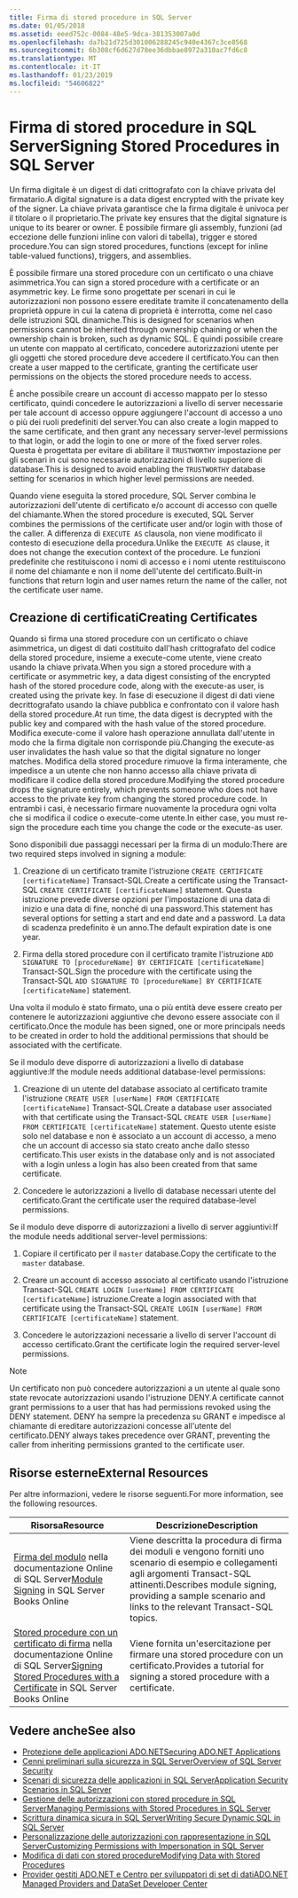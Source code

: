 ```yaml
---
title: Firma di stored procedure in SQL Server
ms.date: 01/05/2018
ms.assetid: eeed752c-0084-48e5-9dca-381353007a0d
ms.openlocfilehash: da7b21d725d301006288245c940e4367c3ce8568
ms.sourcegitcommit: 6b308cf6d627d78ee36dbbae8972a310ac7fd6c8
ms.translationtype: MT
ms.contentlocale: it-IT
ms.lasthandoff: 01/23/2019
ms.locfileid: "54606822"
---
```

# <a name="signing-stored-procedures-in-sql-server"></a><span data-ttu-id="3f437-102">Firma di stored procedure in SQL Server</span><span class="sxs-lookup"><span data-stu-id="3f437-102">Signing Stored Procedures in SQL Server</span></span>
 <span data-ttu-id="3f437-103">Un firma digitale è un digest di dati crittografato con la chiave privata del firmatario.</span><span class="sxs-lookup"><span data-stu-id="3f437-103">A digital signature is a data digest encrypted with the private key of the signer.</span></span> <span data-ttu-id="3f437-104">La chiave privata garantisce che la firma digitale è univoca per il titolare o il proprietario.</span><span class="sxs-lookup"><span data-stu-id="3f437-104">The private key ensures that the digital signature is unique to its bearer or owner.</span></span> <span data-ttu-id="3f437-105">È possibile firmare gli assembly, funzioni (ad eccezione delle funzioni inline con valori di tabella), trigger e stored procedure.</span><span class="sxs-lookup"><span data-stu-id="3f437-105">You can sign stored procedures, functions (except for inline table-valued functions), triggers, and assemblies.</span></span>  
  
 <span data-ttu-id="3f437-106">È possibile firmare una stored procedure con un certificato o una chiave asimmetrica.</span><span class="sxs-lookup"><span data-stu-id="3f437-106">You can sign a stored procedure with a certificate or an asymmetric key.</span></span> <span data-ttu-id="3f437-107">Le firme sono progettate per scenari in cui le autorizzazioni non possono essere ereditate tramite il concatenamento della proprietà oppure in cui la catena di proprietà è interrotta, come nel caso delle istruzioni SQL dinamiche.</span><span class="sxs-lookup"><span data-stu-id="3f437-107">This is designed for scenarios when permissions cannot be inherited through ownership chaining or when the ownership chain is broken, such as dynamic SQL.</span></span> <span data-ttu-id="3f437-108">È quindi possibile creare un utente con mappato al certificato, concedere autorizzazioni utente per gli oggetti che stored procedure deve accedere il certificato.</span><span class="sxs-lookup"><span data-stu-id="3f437-108">You can then create a user mapped to the certificate, granting the certificate user permissions on the objects the stored procedure needs to access.</span></span>  

 <span data-ttu-id="3f437-109">È anche possibile creare un account di accesso mappato per lo stesso certificato, quindi concedere le autorizzazioni a livello di server necessarie per tale account di accesso oppure aggiungere l'account di accesso a uno o più dei ruoli predefiniti del server.</span><span class="sxs-lookup"><span data-stu-id="3f437-109">You can also create a login mapped to the same certificate, and then grant any necessary server-level permissions to that login, or add the login to one or more of the fixed server roles.</span></span> <span data-ttu-id="3f437-110">Questa è progettata per evitare di abilitare il `TRUSTWORTHY` impostazione per gli scenari in cui sono necessarie autorizzazioni di livello superiore di database.</span><span class="sxs-lookup"><span data-stu-id="3f437-110">This is designed to avoid enabling the `TRUSTWORTHY` database setting for scenarios in which higher level permissions are needed.</span></span>  
  
 <span data-ttu-id="3f437-111">Quando viene eseguita la stored procedure, SQL Server combina le autorizzazioni dell'utente di certificato e/o account di accesso con quelle del chiamante.</span><span class="sxs-lookup"><span data-stu-id="3f437-111">When the stored procedure is executed, SQL Server combines the permissions of the certificate user and/or login with those of the caller.</span></span> <span data-ttu-id="3f437-112">A differenza di `EXECUTE AS` clausola, non viene modificato il contesto di esecuzione della procedura.</span><span class="sxs-lookup"><span data-stu-id="3f437-112">Unlike the `EXECUTE AS` clause, it does not change the execution context of the procedure.</span></span> <span data-ttu-id="3f437-113">Le funzioni predefinite che restituiscono i nomi di accesso e i nomi utente restituiscono il nome del chiamante e non il nome dell'utente del certificato.</span><span class="sxs-lookup"><span data-stu-id="3f437-113">Built-in functions that return login and user names return the name of the caller, not the certificate user name.</span></span>  
  
## <a name="creating-certificates"></a><span data-ttu-id="3f437-114">Creazione di certificati</span><span class="sxs-lookup"><span data-stu-id="3f437-114">Creating Certificates</span></span>  
 <span data-ttu-id="3f437-115">Quando si firma una stored procedure con un certificato o chiave asimmetrica, un digest di dati costituito dall'hash crittografato del codice della stored procedure, insieme a execute-come utente, viene creato usando la chiave privata.</span><span class="sxs-lookup"><span data-stu-id="3f437-115">When you sign a stored procedure with a certificate or asymmetric key, a data digest consisting of the encrypted hash of the stored procedure code, along with the execute-as user, is created using the private key.</span></span> <span data-ttu-id="3f437-116">In fase di esecuzione il digest di dati viene decrittografato usando la chiave pubblica e confrontato con il valore hash della stored procedure.</span><span class="sxs-lookup"><span data-stu-id="3f437-116">At run time, the data digest is decrypted with the public key and compared with the hash value of the stored procedure.</span></span> <span data-ttu-id="3f437-117">Modifica execute-come il valore hash operazione annullata dall'utente in modo che la firma digitale non corrisponde più.</span><span class="sxs-lookup"><span data-stu-id="3f437-117">Changing the execute-as user invalidates the hash value so that the digital signature no longer matches.</span></span> <span data-ttu-id="3f437-118">Modifica della stored procedure rimuove la firma interamente, che impedisce a un utente che non hanno accesso alla chiave privata di modificare il codice della stored procedure.</span><span class="sxs-lookup"><span data-stu-id="3f437-118">Modifying the stored procedure drops the signature entirely, which prevents someone who does not have access to the private key from changing the stored procedure code.</span></span> <span data-ttu-id="3f437-119">In entrambi i casi, è necessario firmare nuovamente la procedura ogni volta che si modifica il codice o execute-come utente.</span><span class="sxs-lookup"><span data-stu-id="3f437-119">In either case, you must re-sign the procedure each time you change the code or the execute-as user.</span></span>  
  
 <span data-ttu-id="3f437-120">Sono disponibili due passaggi necessari per la firma di un modulo:</span><span class="sxs-lookup"><span data-stu-id="3f437-120">There are two required steps involved in signing a module:</span></span>  
  
1.  <span data-ttu-id="3f437-121">Creazione di un certificato tramite l'istruzione `CREATE CERTIFICATE [certificateName]` Transact-SQL.</span><span class="sxs-lookup"><span data-stu-id="3f437-121">Create a certificate using the Transact-SQL `CREATE CERTIFICATE [certificateName]` statement.</span></span> <span data-ttu-id="3f437-122">Questa istruzione prevede diverse opzioni per l'impostazione di una data di inizio e una data di fine, nonché di una password.</span><span class="sxs-lookup"><span data-stu-id="3f437-122">This statement has several options for setting a start and end date and a password.</span></span> <span data-ttu-id="3f437-123">La data di scadenza predefinito è un anno.</span><span class="sxs-lookup"><span data-stu-id="3f437-123">The default expiration date is one year.</span></span>  
  
1.  <span data-ttu-id="3f437-124">Firma della stored procedure con il certificato tramite l'istruzione `ADD SIGNATURE TO [procedureName] BY CERTIFICATE [certificateName]` Transact-SQL.</span><span class="sxs-lookup"><span data-stu-id="3f437-124">Sign the procedure with the certificate using the Transact-SQL `ADD SIGNATURE TO [procedureName] BY CERTIFICATE [certificateName]` statement.</span></span>  

<span data-ttu-id="3f437-125">Una volta il modulo è stato firmato, una o più entità deve essere creato per contenere le autorizzazioni aggiuntive che devono essere associate con il certificato.</span><span class="sxs-lookup"><span data-stu-id="3f437-125">Once the module has been signed, one or more principals needs to be created in order to hold the additional permissions that should be associated with the certificate.</span></span>  

<span data-ttu-id="3f437-126">Se il modulo deve disporre di autorizzazioni a livello di database aggiuntive:</span><span class="sxs-lookup"><span data-stu-id="3f437-126">If the module needs additional database-level permissions:</span></span>  
  
1.  <span data-ttu-id="3f437-127">Creazione di un utente del database associato al certificato tramite l'istruzione `CREATE USER [userName] FROM CERTIFICATE [certificateName]` Transact-SQL.</span><span class="sxs-lookup"><span data-stu-id="3f437-127">Create a database user associated with that certificate using the Transact-SQL `CREATE USER [userName] FROM CERTIFICATE [certificateName]` statement.</span></span> <span data-ttu-id="3f437-128">Questo utente esiste solo nel database e non è associato a un account di accesso, a meno che un account di accesso sia stato creato anche dallo stesso certificato.</span><span class="sxs-lookup"><span data-stu-id="3f437-128">This user exists in the database only and is not associated with a login unless a login has also been created from that same certificate.</span></span>  
  
1.  <span data-ttu-id="3f437-129">Concedere le autorizzazioni a livello di database necessari utente del certificato.</span><span class="sxs-lookup"><span data-stu-id="3f437-129">Grant the certificate user the required database-level permissions.</span></span>  
  
<span data-ttu-id="3f437-130">Se il modulo deve disporre di autorizzazioni a livello di server aggiuntivi:</span><span class="sxs-lookup"><span data-stu-id="3f437-130">If the module needs additional server-level permissions:</span></span>  
  
1.  <span data-ttu-id="3f437-131">Copiare il certificato per il `master` database.</span><span class="sxs-lookup"><span data-stu-id="3f437-131">Copy the certificate to the `master` database.</span></span>  
 
1.  <span data-ttu-id="3f437-132">Creare un account di accesso associato al certificato usando l'istruzione Transact-SQL `CREATE LOGIN [userName] FROM CERTIFICATE [certificateName]` istruzione.</span><span class="sxs-lookup"><span data-stu-id="3f437-132">Create a login associated with that certificate using the Transact-SQL `CREATE LOGIN [userName] FROM CERTIFICATE [certificateName]` statement.</span></span>  
  
1.  <span data-ttu-id="3f437-133">Concedere le autorizzazioni necessarie a livello di server l'account di accesso certificato.</span><span class="sxs-lookup"><span data-stu-id="3f437-133">Grant the certificate login the required server-level permissions.</span></span>  
  
> [!NOTE]  
>  <span data-ttu-id="3f437-134">Un certificato non può concedere autorizzazioni a un utente al quale sono state revocate autorizzazioni usando l'istruzione DENY.</span><span class="sxs-lookup"><span data-stu-id="3f437-134">A certificate cannot grant permissions to a user that has had permissions revoked using the DENY statement.</span></span> <span data-ttu-id="3f437-135">DENY ha sempre la precedenza su GRANT e impedisce al chiamante di ereditare autorizzazioni concesse all'utente del certificato.</span><span class="sxs-lookup"><span data-stu-id="3f437-135">DENY always takes precedence over GRANT, preventing the caller from inheriting permissions granted to the certificate user.</span></span>  
  
## <a name="external-resources"></a><span data-ttu-id="3f437-136">Risorse esterne</span><span class="sxs-lookup"><span data-stu-id="3f437-136">External Resources</span></span>  
 <span data-ttu-id="3f437-137">Per altre informazioni, vedere le risorse seguenti.</span><span class="sxs-lookup"><span data-stu-id="3f437-137">For more information, see the following resources.</span></span>  
  
|<span data-ttu-id="3f437-138">Risorsa</span><span class="sxs-lookup"><span data-stu-id="3f437-138">Resource</span></span>|<span data-ttu-id="3f437-139">Descrizione</span><span class="sxs-lookup"><span data-stu-id="3f437-139">Description</span></span>|  
|--------------|-----------------|  
|<span data-ttu-id="3f437-140">[Firma del modulo](https://go.microsoft.com/fwlink/?LinkId=98590) nella documentazione Online di SQL Server</span><span class="sxs-lookup"><span data-stu-id="3f437-140">[Module Signing](https://go.microsoft.com/fwlink/?LinkId=98590) in SQL Server Books Online</span></span>|<span data-ttu-id="3f437-141">Viene descritta la procedura di firma dei moduli e vengono forniti uno scenario di esempio e collegamenti agli argomenti Transact-SQL attinenti.</span><span class="sxs-lookup"><span data-stu-id="3f437-141">Describes module signing, providing a sample scenario and links to the relevant Transact-SQL topics.</span></span>|  
|<span data-ttu-id="3f437-142">[Stored procedure con un certificato di firma](/sql/relational-databases/tutorial-signing-stored-procedures-with-a-certificate) nella documentazione Online di SQL Server</span><span class="sxs-lookup"><span data-stu-id="3f437-142">[Signing Stored Procedures with a Certificate](/sql/relational-databases/tutorial-signing-stored-procedures-with-a-certificate) in SQL Server Books Online</span></span>|<span data-ttu-id="3f437-143">Viene fornita un'esercitazione per firmare una stored procedure con un certificato.</span><span class="sxs-lookup"><span data-stu-id="3f437-143">Provides a tutorial for signing a stored procedure with a certificate.</span></span>|  
  
## <a name="see-also"></a><span data-ttu-id="3f437-144">Vedere anche</span><span class="sxs-lookup"><span data-stu-id="3f437-144">See also</span></span>
- [<span data-ttu-id="3f437-145">Protezione delle applicazioni ADO.NET</span><span class="sxs-lookup"><span data-stu-id="3f437-145">Securing ADO.NET Applications</span></span>](../../../../../docs/framework/data/adonet/securing-ado-net-applications.md)
- [<span data-ttu-id="3f437-146">Cenni preliminari sulla sicurezza in SQL Server</span><span class="sxs-lookup"><span data-stu-id="3f437-146">Overview of SQL Server Security</span></span>](../../../../../docs/framework/data/adonet/sql/overview-of-sql-server-security.md)
- [<span data-ttu-id="3f437-147">Scenari di sicurezza delle applicazioni in SQL Server</span><span class="sxs-lookup"><span data-stu-id="3f437-147">Application Security Scenarios in SQL Server</span></span>](../../../../../docs/framework/data/adonet/sql/application-security-scenarios-in-sql-server.md)
- [<span data-ttu-id="3f437-148">Gestione delle autorizzazioni con stored procedure in SQL Server</span><span class="sxs-lookup"><span data-stu-id="3f437-148">Managing Permissions with Stored Procedures in SQL Server</span></span>](../../../../../docs/framework/data/adonet/sql/managing-permissions-with-stored-procedures-in-sql-server.md)
- [<span data-ttu-id="3f437-149">Scrittura dinamica sicura in SQL Server</span><span class="sxs-lookup"><span data-stu-id="3f437-149">Writing Secure Dynamic SQL in SQL Server</span></span>](../../../../../docs/framework/data/adonet/sql/writing-secure-dynamic-sql-in-sql-server.md)
- [<span data-ttu-id="3f437-150">Personalizzazione delle autorizzazioni con rappresentazione in SQL Server</span><span class="sxs-lookup"><span data-stu-id="3f437-150">Customizing Permissions with Impersonation in SQL Server</span></span>](../../../../../docs/framework/data/adonet/sql/customizing-permissions-with-impersonation-in-sql-server.md)
- [<span data-ttu-id="3f437-151">Modifica di dati con stored procedure</span><span class="sxs-lookup"><span data-stu-id="3f437-151">Modifying Data with Stored Procedures</span></span>](../../../../../docs/framework/data/adonet/modifying-data-with-stored-procedures.md)
- [<span data-ttu-id="3f437-152">Provider gestiti ADO.NET e Centro per sviluppatori di set di dati</span><span class="sxs-lookup"><span data-stu-id="3f437-152">ADO.NET Managed Providers and DataSet Developer Center</span></span>](https://go.microsoft.com/fwlink/?LinkId=217917)

